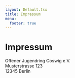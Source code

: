 ```yaml
---
layout: Default.tsx
title: Impressum
menu:
  footer: true
---
```


# Impressum

Offener Jugendring Coswig e.V. <br/>
Musterstrasse 123<br/>
12345 Berlin<br/>

